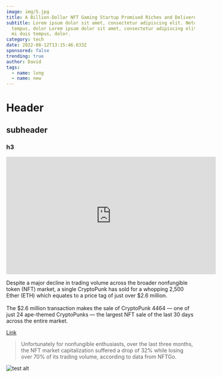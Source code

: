 ```yaml
---
image: img/5.jpg
title: A Billion-Dollar NFT Gaming Startup Promised Riches and Delivered Disaster
subtitle: Lorem ipsum dolor sit amet, consectetur adipiscing elit. Netus mi duis
  tempus, dolor Lorem ipsum dolor sit amet, consectetur adipiscing elit. Netus
  mi duis tempus, dolor.
category: tech
date: 2022-08-12T13:15:46.633Z
sponsored: false
trending: true
author: David
tags:
  - name: long
  - name: new
---
```

# Header

## subheader

### h3

<iframe width="560" height="315" src="https://www.youtube.com/embed/DUtg5DWu21Y" title="YouTube video player" frameborder="0" allow="accelerometer; autoplay; clipboard-write; encrypted-media; gyroscope; picture-in-picture" allowfullscreen></iframe>

Despite a major decline in trading volume across the broader nonfungible token (NFT) market, a single CryptoPunk has sold for a whopping 2,500 Ether (ETH) which equates to a price tag of just over $2.6 million.\
\
The $2.6 million transaction makes the sale of CryptoPunk 4464 — one of just 24 ape-themed CryptoPunks — the largest NFT sale of the last 30 days across the entire market.

[Link](google.com)

> Unfortunately for nonfungible enthusiasts, over the last three months, the NFT market capitalization suffered a drop of 32% while losing over 70% of its trading volume, according to data from NFTGo.

![test alt](img/4.jpg "test title")